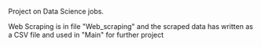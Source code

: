 Project on Data Science jobs.

Web Scraping is in file "Web_scraping" and the scraped data has written as a CSV file and used in "Main" for further project


